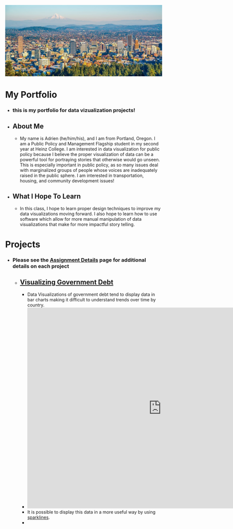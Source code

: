 ![Portland Skyline](portland.jpeg)

# My Portfolio
  - ### this is my portfolio for data vizualization projects!

  - ## About Me
    - My name is Adrien (he/him/his), and I am from Portland, Oregon. I am a Public Policy and Management Flagship student in my second year at Heinz College. I am interested in data visualization for public policy because I believe the proper visualization of data can be a powerful tool for portraying stories that otherwise would go unseen. This is especially important in public policy, as so many issues deal with marginalized groups of people whose voices are inadequately raised in the public sphere. I am interested in transportation, housing, and community development issues!

  - ## What I Hope To Learn
    - In this class, I hope to learn proper design techniques to improve my data visualizations moving forward. I also hope to learn how to use software which allow for more manual manipulation of data visualizations that make for more impactful story telling. 


# Projects
- ### Please see the [Assignment Details](assignment_detail.md) page for additional details on each project

  - ## [Visualizing Government Debt](government_debt_visualization.md)
    - Data Visualizations of government debt tend to display data in bar charts making it difficult to understand trends over time by country.
    - <iframe src="https://data.oecd.org/chart/6S0N" width="860" height="645" style="border: 0" mozallowfullscreen="true" webkitallowfullscreen="true" allowfullscreen="true"><a href="https://data.oecd.org/chart/6S0N" target="_blank">OECD Chart: General government debt, Total, % of GDP, Annual, 2017</a></iframe>
    - It is possible to display this data in a more useful way by using [sparklines](https://www.edwardtufte.com/bboard/q-and-a-fetch-msg?msg_id=0001OR).
    - <div class="flourish-embed flourish-chart" data-src="visualisation/11691730"><script src="https://public.flourish.studio/resources/embed.js"></script></div>
